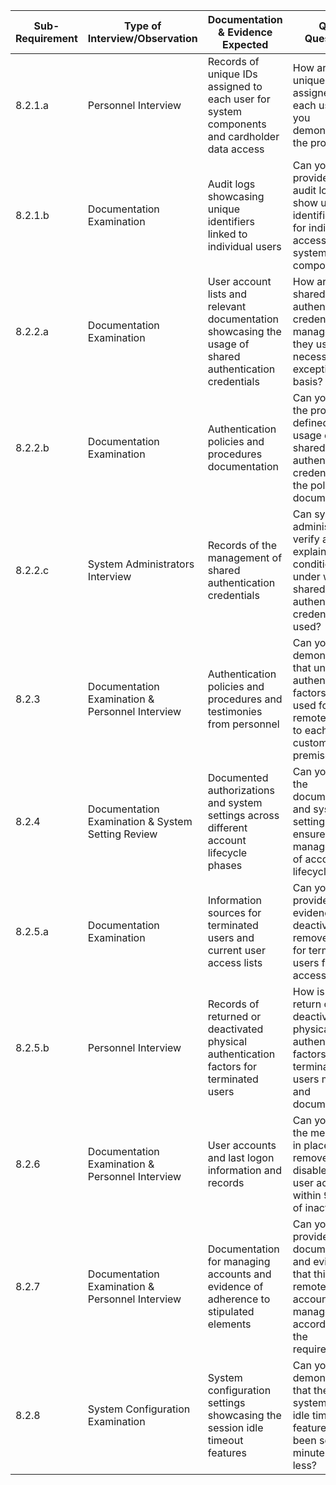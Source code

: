 
| Sub-Requirement | Type of Interview/Observation                     | Documentation & Evidence Expected                                                                       | QSA Questions                                                                                                                 |
| --------------- | ------------------------------------------------- | ------------------------------------------------------------------------------------------------------- | ----------------------------------------------------------------------------------------------------------------------------- |
| 8.2.1.a         | Personnel Interview                               | Records of unique IDs assigned to each user for system components and cardholder data access            | How are unique IDs assigned to each user? Can you demonstrate the process?                                                    |
| 8.2.1.b         | Documentation Examination                         | Audit logs showcasing unique identifiers linked to individual users                                     | Can you provide the audit logs that show unique identification for individuals accessing system components?                   |
| 8.2.2.a         | Documentation Examination                         | User account lists and relevant documentation showcasing the usage of shared authentication credentials | How are shared authentication credentials managed? Are they used on a necessary and exception basis?                          |
| 8.2.2.b         | Documentation Examination                         | Authentication policies and procedures documentation                                                    | Can you show the processes defined for the usage of shared authentication credentials in the policy documents?                |
| 8.2.2.c         | System Administrators Interview                   | Records of the management of shared authentication credentials                                          | Can system administrators verify and explain the conditions under which shared authentication credentials are used?           |
| 8.2.3           | Documentation Examination & Personnel Interview   | Authentication policies and procedures and testimonies from personnel                                   | Can you demonstrate that unique authentication factors are used for remote access to each customer premises?                  |
| 8.2.4           | Documentation Examination & System Setting Review | Documented authorizations and system settings across different account lifecycle phases                 | Can you show the documentation and system settings that ensure proper management of account lifecycles?                       |
| 8.2.5.a         | Documentation Examination                         | Information sources for terminated users and current user access lists                                  | Can you provide evidence of deactivated or removed IDs for terminated users from the access lists?                            |
| 8.2.5.b         | Personnel Interview                               | Records of returned or deactivated physical authentication factors for terminated users                 | How is the return or deactivation of physical authentication factors for terminated users managed and documented?             |
| 8.2.6           | Documentation Examination & Personnel Interview   | User accounts and last logon information and records                                                    | Can you show the measures in place to remove or disable inactive user accounts within 90 days of inactivity?                  |
| 8.2.7           | Documentation Examination & Personnel Interview   | Documentation for managing accounts and evidence of adherence to stipulated elements                    | Can you provide documentation and evidence that third-party remote access accounts are managed according to the requirements? |
| 8.2.8           | System Configuration Examination                  | System configuration settings showcasing the session idle timeout features                              | Can you demonstrate that the system/session idle timeout features have been set to 15 minutes or less?                        |
